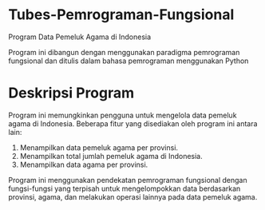 # Tubes-Pemrograman-Fungsional
Program Data Pemeluk Agama di Indonesia

Program ini dibangun dengan menggunakan paradigma pemrograman fungsional dan ditulis dalam bahasa pemrograman menggunakan Python

# Deskripsi Program
Program ini memungkinkan pengguna untuk mengelola data pemeluk agama di Indonesia. Beberapa fitur yang disediakan oleh program ini antara lain:

1. Menampilkan data pemeluk agama per provinsi.
2. Menampilkan total jumlah pemeluk agama di Indonesia.
3. Menampilkan data agama per provinsi.

Program ini menggunakan pendekatan pemrograman fungsional dengan fungsi-fungsi yang terpisah untuk mengelompokkan data berdasarkan provinsi, agama, dan melakukan operasi lainnya pada data pemeluk agama.
